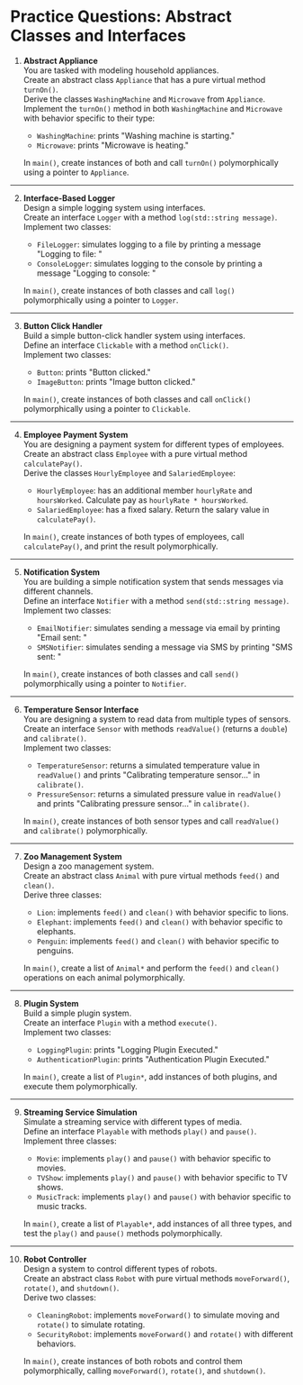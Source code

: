 # Practice Questions: Abstract Classes and Interfaces


1. **Abstract Appliance**  
   You are tasked with modeling household appliances.  
   Create an abstract class `Appliance` that has a pure virtual method `turnOn()`.  
   Derive the classes `WashingMachine` and `Microwave` from `Appliance`.  
   Implement the `turnOn()` method in both `WashingMachine` and `Microwave` with behavior specific to their type:
   - `WashingMachine`: prints "Washing machine is starting."
   - `Microwave`: prints "Microwave is heating."

   In `main()`, create instances of both and call `turnOn()` polymorphically using a pointer to `Appliance`.

---

2. **Interface-Based Logger**  
   Design a simple logging system using interfaces.  
   Create an interface `Logger` with a method `log(std::string message)`.  
   Implement two classes:
   - `FileLogger`: simulates logging to a file by printing a message "Logging to file: <message>"
   - `ConsoleLogger`: simulates logging to the console by printing a message "Logging to console: <message>"

   In `main()`, create instances of both classes and call `log()` polymorphically using a pointer to `Logger`.

---

3. **Button Click Handler**  
   Build a simple button-click handler system using interfaces.  
   Define an interface `Clickable` with a method `onClick()`.  
   Implement two classes:
   - `Button`: prints "Button clicked."
   - `ImageButton`: prints "Image button clicked."

   In `main()`, create instances of both classes and call `onClick()` polymorphically using a pointer to `Clickable`.

---

4. **Employee Payment System**  
   You are designing a payment system for different types of employees.  
   Create an abstract class `Employee` with a pure virtual method `calculatePay()`.  
   Derive the classes `HourlyEmployee` and `SalariedEmployee`:
   - `HourlyEmployee`: has an additional member `hourlyRate` and `hoursWorked`. Calculate pay as `hourlyRate * hoursWorked`.
   - `SalariedEmployee`: has a fixed salary. Return the salary value in `calculatePay()`.

   In `main()`, create instances of both types of employees, call `calculatePay()`, and print the result polymorphically.

---

5. **Notification System**  
   You are building a simple notification system that sends messages via different channels.  
   Define an interface `Notifier` with a method `send(std::string message)`.  
   Implement two classes:
   - `EmailNotifier`: simulates sending a message via email by printing "Email sent: <message>"
   - `SMSNotifier`: simulates sending a message via SMS by printing "SMS sent: <message>"

   In `main()`, create instances of both classes and call `send()` polymorphically using a pointer to `Notifier`.

---

6. **Temperature Sensor Interface**  
   You are designing a system to read data from multiple types of sensors.  
   Create an interface `Sensor` with methods `readValue()` (returns a `double`) and `calibrate()`.  
   Implement two classes:
   - `TemperatureSensor`: returns a simulated temperature value in `readValue()` and prints "Calibrating temperature sensor..." in `calibrate()`.
   - `PressureSensor`: returns a simulated pressure value in `readValue()` and prints "Calibrating pressure sensor..." in `calibrate()`.

   In `main()`, create instances of both sensor types and call `readValue()` and `calibrate()` polymorphically.

---

7. **Zoo Management System**  
   Design a zoo management system.  
   Create an abstract class `Animal` with pure virtual methods `feed()` and `clean()`.  
   Derive three classes:
   - `Lion`: implements `feed()` and `clean()` with behavior specific to lions.
   - `Elephant`: implements `feed()` and `clean()` with behavior specific to elephants.
   - `Penguin`: implements `feed()` and `clean()` with behavior specific to penguins.

   In `main()`, create a list of `Animal*` and perform the `feed()` and `clean()` operations on each animal polymorphically.

---

8. **Plugin System**  
   Build a simple plugin system.  
   Create an interface `Plugin` with a method `execute()`.  
   Implement two classes:
   - `LoggingPlugin`: prints "Logging Plugin Executed."
   - `AuthenticationPlugin`: prints "Authentication Plugin Executed."

   In `main()`, create a list of `Plugin*`, add instances of both plugins, and execute them polymorphically.

---

9. **Streaming Service Simulation**  
   Simulate a streaming service with different types of media.  
   Define an interface `Playable` with methods `play()` and `pause()`.  
   Implement three classes:
   - `Movie`: implements `play()` and `pause()` with behavior specific to movies.
   - `TVShow`: implements `play()` and `pause()` with behavior specific to TV shows.
   - `MusicTrack`: implements `play()` and `pause()` with behavior specific to music tracks.

   In `main()`, create a list of `Playable*`, add instances of all three types, and test the `play()` and `pause()` methods polymorphically.

---

10. **Robot Controller**  
    Design a system to control different types of robots.  
    Create an abstract class `Robot` with pure virtual methods `moveForward()`, `rotate()`, and `shutdown()`.  
    Derive two classes:
    - `CleaningRobot`: implements `moveForward()` to simulate moving and `rotate()` to simulate rotating.
    - `SecurityRobot`: implements `moveForward()` and `rotate()` with different behaviors.

    In `main()`, create instances of both robots and control them polymorphically, calling `moveForward()`, `rotate()`, and `shutdown()`.
